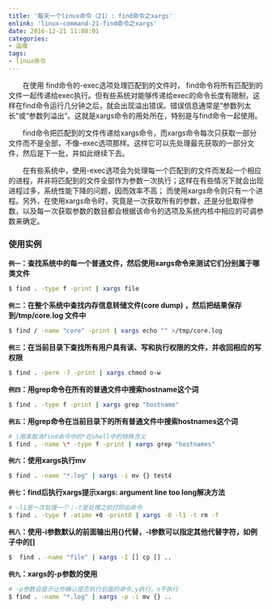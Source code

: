 ```yaml
---
title: '每天一个linux命令（21）: find命令之xargs'
enlink: 'linux-command-21-find命令之xargs'
date: 2016-12-21 11:08:01
categories:
- 运维
tags:
- linux命令
---
```

　　在使用 find命令的-exec选项处理匹配到的文件时， find命令将所有匹配到的文件一起传递给exec执行。但有些系统对能够传递给exec的命令长度有限制，这样在find命令运行几分钟之后，就会出现溢出错误。错误信息通常是“参数列太长”或“参数列溢出”。这就是xargs命令的用处所在，特别是与find命令一起使用。
<!--more -->

　　find命令把匹配到的文件传递给xargs命令，而xargs命令每次只获取一部分文件而不是全部，不像-exec选项那样。这样它可以先处理最先获取的一部分文件，然后是下一批，并如此继续下去。  

　　在有些系统中，使用-exec选项会为处理每一个匹配到的文件而发起一个相应的进程，并非将匹配到的文件全部作为参数一次执行；这样在有些情况下就会出现进程过多，系统性能下降的问题，因而效率不高； 而使用xargs命令则只有一个进程。另外，在使用xargs命令时，究竟是一次获取所有的参数，还是分批取得参数，以及每一次获取参数的数目都会根据该命令的选项及系统内核中相应的可调参数来确定。
### 使用实例
**`例一`：查找系统中的每一个普通文件，然后使用xargs命令来测试它们分别属于哪类文件**
```bash
$ find . -type f -print | xargs file
```
**`例二`：在整个系统中查找内存信息转储文件(core dump) ，然后把结果保存到/tmp/core.log 文件中**
```bash
$ find / -name "core" -print | xargs echo "" >/tmp/core.log
```
**`例三`：在当前目录下查找所有用户具有读、写和执行权限的文件，并收回相应的写权限**
```bash
$ find . -perm -7 -print | xargs chmod o-w
```
**`例四`：用grep命令在所有的普通文件中搜索hostname这个词**
```bash
$ find . -type f -print | xargs grep "hostname"
```
**`例五`：用grep命令在当前目录下的所有普通文件中搜索hostnames这个词**
```bash
# \用来取消find命令中的*在shell中的特殊含义
$ find . -name \* -type f -print | xargs grep "hostnames"
```
**`例六`：使用xargs执行mv**
```bash
$ find . -name "*.log" | xargs -i mv {} test4
```
**`例七`：find后执行xargs提示xargs: argument line too long解决方法**
```bash
# -l1是一次处理一个；-t是处理之前打印出命令
$ find . -type f -atime +0 -print0 | xargs -0 -l1 -t rm -f
```
**`例八`：使用-i参数默认的前面输出用{}代替，-I参数可以指定其他代替字符，如例子中的[]**
```bash
$  find . -name "file" | xargs -I [] cp [] ..
```
**`例九`：xargs的-p参数的使用**
```bash
# -p参数会提示让你确认是否执行后面的命令,y执行，n不执行
$ find . -name "*.log" | xargs -p -i mv {} ..
```
